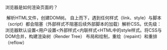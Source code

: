 浏览器是如何渲染页面的？

​	解析HTML文件，创建DOM树。
​	自上而下，遇到任何样式（link、style）与脚本（script）都会阻塞（外部样式不阻塞后续外部脚本的加载）
​	解析CSS。优先级：浏览器默认设置<用户设置<外部样式<内联样式<HTML中的style样式。
​	将CSS与DOM合并，构建渲染树（Render Tree）
​	布局和绘制，重绘（repaint）和重排（reflow）